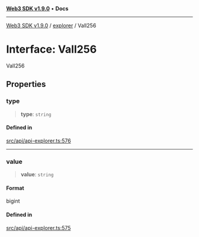 [**Web3 SDK v1.9.0**](../../../README.md) • **Docs**

***

[Web3 SDK v1.9.0](../../../globals.md) / [explorer](../README.md) / ValI256

# Interface: ValI256

ValI256

## Properties

### type

> **type**: `string`

#### Defined in

[src/api/api-explorer.ts:576](https://github.com/Mystic-Nayy/alephium-web3/blob/c1afd789a197ce5fe21f08c2965942090157c33d/packages/web3/src/api/api-explorer.ts#L576)

***

### value

> **value**: `string`

#### Format

bigint

#### Defined in

[src/api/api-explorer.ts:575](https://github.com/Mystic-Nayy/alephium-web3/blob/c1afd789a197ce5fe21f08c2965942090157c33d/packages/web3/src/api/api-explorer.ts#L575)
